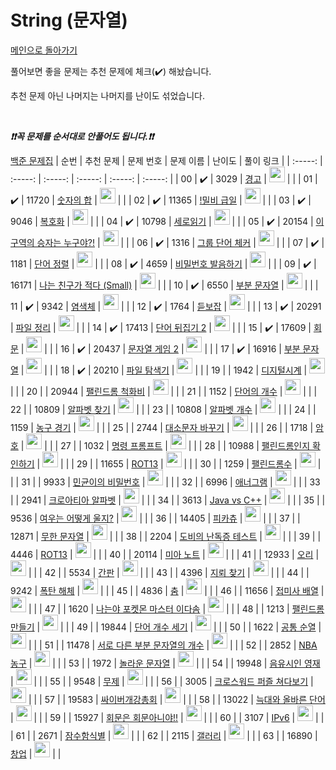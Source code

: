 # String (문자열)

[메인으로 돌아가기](https://github.com/tony9402/baekjoon)

풀어보면 좋을 문제는 추천 문제에 체크(:heavy_check_mark:) 해놨습니다.

추천 문제 아닌 나머지는 나머지를 난이도 섞었습니다.

<br>

***❗️❗️꼭 문제를 순서대로 안풀어도 됩니다.❗️❗️***

[백준 문제집](https://www.acmicpc.net/workbook/view/7276)
|          순번          |        추천 문제         |        문제 번호         |        문제 이름         |         난이도          |        풀이 링크         |
| :-----: | :-----: | :-----: | :-----: | :-----: | :-----: |
| 00 |  :heavy_check_mark:  |  3029   | <a href="http://boj.kr/3029" target="_blank">경고</a> | <img height="25px" width="25px=" src="https://static.solved.ac/tier_small/3.svg"/> |                      |
| 01 |  :heavy_check_mark:  |  11720  | <a href="http://boj.kr/11720" target="_blank">숫자의 합</a> | <img height="25px" width="25px=" src="https://static.solved.ac/tier_small/4.svg"/> |                      |
| 02 |  :heavy_check_mark:  |  11365  | <a href="http://boj.kr/11365" target="_blank">!밀비 급일</a> | <img height="25px" width="25px=" src="https://static.solved.ac/tier_small/4.svg"/> |                      |
| 03 |  :heavy_check_mark:  |  9046   | <a href="http://boj.kr/9046" target="_blank">복호화</a> | <img height="25px" width="25px=" src="https://static.solved.ac/tier_small/4.svg"/> |                      |
| 04 |  :heavy_check_mark:  |  10798  | <a href="http://boj.kr/10798" target="_blank">세로읽기</a> | <img height="25px" width="25px=" src="https://static.solved.ac/tier_small/5.svg"/> |                      |
| 05 |  :heavy_check_mark:  |  20154  | <a href="http://boj.kr/20154" target="_blank">이 구역의 승자는 누구야?!</a> | <img height="25px" width="25px=" src="https://static.solved.ac/tier_small/5.svg"/> |                      |
| 06 |  :heavy_check_mark:  |  1316   | <a href="http://boj.kr/1316" target="_blank">그룹 단어 체커</a> | <img height="25px" width="25px=" src="https://static.solved.ac/tier_small/6.svg"/> |                      |
| 07 |  :heavy_check_mark:  |  1181   | <a href="http://boj.kr/1181" target="_blank">단어 정렬</a> | <img height="25px" width="25px=" src="https://static.solved.ac/tier_small/6.svg"/> |                      |
| 08 |  :heavy_check_mark:  |  4659   | <a href="http://boj.kr/4659" target="_blank">비밀번호 발음하기</a> | <img height="25px" width="25px=" src="https://static.solved.ac/tier_small/6.svg"/> |                      |
| 09 |  :heavy_check_mark:  |  16171  | <a href="http://boj.kr/16171" target="_blank">나는 친구가 적다 (Small)</a> | <img height="25px" width="25px=" src="https://static.solved.ac/tier_small/6.svg"/> |                      |
| 10 |  :heavy_check_mark:  |  6550   | <a href="http://boj.kr/6550" target="_blank">부분 문자열</a> | <img height="25px" width="25px=" src="https://static.solved.ac/tier_small/6.svg"/> |                      |
| 11 |  :heavy_check_mark:  |  9342   | <a href="http://boj.kr/9342" target="_blank">염색체</a> | <img height="25px" width="25px=" src="https://static.solved.ac/tier_small/7.svg"/> |                      |
| 12 |  :heavy_check_mark:  |  1764   | <a href="http://boj.kr/1764" target="_blank">듣보잡</a> | <img height="25px" width="25px=" src="https://static.solved.ac/tier_small/7.svg"/> |                      |
| 13 |  :heavy_check_mark:  |  20291  | <a href="http://boj.kr/20291" target="_blank">파일 정리</a> | <img height="25px" width="25px=" src="https://static.solved.ac/tier_small/7.svg"/> |                      |
| 14 |  :heavy_check_mark:  |  17413  | <a href="http://boj.kr/17413" target="_blank">단어 뒤집기 2</a> | <img height="25px" width="25px=" src="https://static.solved.ac/tier_small/8.svg"/> |                      |
| 15 |  :heavy_check_mark:  |  17609  | <a href="http://boj.kr/17609" target="_blank">회문</a> | <img height="25px" width="25px=" src="https://static.solved.ac/tier_small/10.svg"/> |                      |
| 16 |  :heavy_check_mark:  |  20437  | <a href="http://boj.kr/20437" target="_blank">문자열 게임 2</a> | <img height="25px" width="25px=" src="https://static.solved.ac/tier_small/11.svg"/> |                      |
| 17 |  :heavy_check_mark:  |  16916  | <a href="http://boj.kr/16916" target="_blank">부분 문자열</a> | <img height="25px" width="25px=" src="https://static.solved.ac/tier_small/12.svg"/> |                      |
| 18 |  :heavy_check_mark:  |  20210  | <a href="http://boj.kr/20210" target="_blank">파일 탐색기</a> | <img height="25px" width="25px=" src="https://static.solved.ac/tier_small/14.svg"/> |                      |
| 19 |                      |  1942   | <a href="http://boj.kr/1942" target="_blank">디지털시계</a> | <img height="25px" width="25px=" src="https://static.solved.ac/tier_small/3.svg"/> |                      |
| 20 |                      |  20944  | <a href="http://boj.kr/20944" target="_blank">팰린드롬 척화비</a> | <img height="25px" width="25px=" src="https://static.solved.ac/tier_small/3.svg"/> |                      |
| 21 |                      |  1152   | <a href="http://boj.kr/1152" target="_blank">단어의 개수</a> | <img height="25px" width="25px=" src="https://static.solved.ac/tier_small/4.svg"/> |                      |
| 22 |                      |  10809  | <a href="http://boj.kr/10809" target="_blank">알파벳 찾기</a> | <img height="25px" width="25px=" src="https://static.solved.ac/tier_small/4.svg"/> |                      |
| 23 |                      |  10808  | <a href="http://boj.kr/10808" target="_blank">알파벳 개수</a> | <img height="25px" width="25px=" src="https://static.solved.ac/tier_small/4.svg"/> |                      |
| 24 |                      |  1159   | <a href="http://boj.kr/1159" target="_blank">농구 경기</a> | <img height="25px" width="25px=" src="https://static.solved.ac/tier_small/4.svg"/> |                      |
| 25 |                      |  2744   | <a href="http://boj.kr/2744" target="_blank">대소문자 바꾸기</a> | <img height="25px" width="25px=" src="https://static.solved.ac/tier_small/4.svg"/> |                      |
| 26 |                      |  1718   | <a href="http://boj.kr/1718" target="_blank">암호</a> | <img height="25px" width="25px=" src="https://static.solved.ac/tier_small/4.svg"/> |                      |
| 27 |                      |  1032   | <a href="http://boj.kr/1032" target="_blank">명령 프롬프트</a> | <img height="25px" width="25px=" src="https://static.solved.ac/tier_small/5.svg"/> |                      |
| 28 |                      |  10988  | <a href="http://boj.kr/10988" target="_blank">팰린드롬인지 확인하기</a> | <img height="25px" width="25px=" src="https://static.solved.ac/tier_small/5.svg"/> |                      |
| 29 |                      |  11655  | <a href="http://boj.kr/11655" target="_blank">ROT13</a> | <img height="25px" width="25px=" src="https://static.solved.ac/tier_small/5.svg"/> |                      |
| 30 |                      |  1259   | <a href="http://boj.kr/1259" target="_blank">팰린드롬수</a> | <img height="25px" width="25px=" src="https://static.solved.ac/tier_small/5.svg"/> |                      |
| 31 |                      |  9933   | <a href="http://boj.kr/9933" target="_blank">민균이의 비밀번호</a> | <img height="25px" width="25px=" src="https://static.solved.ac/tier_small/5.svg"/> |                      |
| 32 |                      |  6996   | <a href="http://boj.kr/6996" target="_blank">애너그램</a> | <img height="25px" width="25px=" src="https://static.solved.ac/tier_small/5.svg"/> |                      |
| 33 |                      |  2941   | <a href="http://boj.kr/2941" target="_blank">크로아티아 알파벳</a> | <img height="25px" width="25px=" src="https://static.solved.ac/tier_small/6.svg"/> |                      |
| 34 |                      |  3613   | <a href="http://boj.kr/3613" target="_blank">Java vs C++</a> | <img height="25px" width="25px=" src="https://static.solved.ac/tier_small/6.svg"/> |                      |
| 35 |                      |  9536   | <a href="http://boj.kr/9536" target="_blank">여우는 어떻게 울지?</a> | <img height="25px" width="25px=" src="https://static.solved.ac/tier_small/6.svg"/> |                      |
| 36 |                      |  14405  | <a href="http://boj.kr/14405" target="_blank">피카츄</a> | <img height="25px" width="25px=" src="https://static.solved.ac/tier_small/6.svg"/> |                      |
| 37 |                      |  12871  | <a href="http://boj.kr/12871" target="_blank">무한 문자열</a> | <img height="25px" width="25px=" src="https://static.solved.ac/tier_small/6.svg"/> |                      |
| 38 |                      |  2204   | <a href="http://boj.kr/2204" target="_blank">도비의 난독증 테스트</a> | <img height="25px" width="25px=" src="https://static.solved.ac/tier_small/6.svg"/> |                      |
| 39 |                      |  4446   | <a href="http://boj.kr/4446" target="_blank">ROT13</a> | <img height="25px" width="25px=" src="https://static.solved.ac/tier_small/6.svg"/> |                      |
| 40 |                      |  20114  | <a href="http://boj.kr/20114" target="_blank">미아 노트</a> | <img height="25px" width="25px=" src="https://static.solved.ac/tier_small/6.svg"/> |                      |
| 41 |                      |  12933  | <a href="http://boj.kr/12933" target="_blank">오리</a> | <img height="25px" width="25px=" src="https://static.solved.ac/tier_small/6.svg"/> |                      |
| 42 |                      |  5534   | <a href="http://boj.kr/5534" target="_blank">간판</a> | <img height="25px" width="25px=" src="https://static.solved.ac/tier_small/6.svg"/> |                      |
| 43 |                      |  4396   | <a href="http://boj.kr/4396" target="_blank">지뢰 찾기</a> | <img height="25px" width="25px=" src="https://static.solved.ac/tier_small/6.svg"/> |                      |
| 44 |                      |  9242   | <a href="http://boj.kr/9242" target="_blank">폭탄 해체</a> | <img height="25px" width="25px=" src="https://static.solved.ac/tier_small/6.svg"/> |                      |
| 45 |                      |  4836   | <a href="http://boj.kr/4836" target="_blank">춤</a> | <img height="25px" width="25px=" src="https://static.solved.ac/tier_small/6.svg"/> |                      |
| 46 |                      |  11656  | <a href="http://boj.kr/11656" target="_blank">접미사 배열</a> | <img height="25px" width="25px=" src="https://static.solved.ac/tier_small/7.svg"/> |                      |
| 47 |                      |  1620   | <a href="http://boj.kr/1620" target="_blank">나는야 포켓몬 마스터 이다솜</a> | <img height="25px" width="25px=" src="https://static.solved.ac/tier_small/7.svg"/> |                      |
| 48 |                      |  1213   | <a href="http://boj.kr/1213" target="_blank">팰린드롬 만들기</a> | <img height="25px" width="25px=" src="https://static.solved.ac/tier_small/7.svg"/> |                      |
| 49 |                      |  19844  | <a href="http://boj.kr/19844" target="_blank">단어 개수 세기</a> | <img height="25px" width="25px=" src="https://static.solved.ac/tier_small/7.svg"/> |                      |
| 50 |                      |  1622   | <a href="http://boj.kr/1622" target="_blank">공통 순열</a> | <img height="25px" width="25px=" src="https://static.solved.ac/tier_small/7.svg"/> |                      |
| 51 |                      |  11478  | <a href="http://boj.kr/11478" target="_blank">서로 다른 부분 문자열의 개수</a> | <img height="25px" width="25px=" src="https://static.solved.ac/tier_small/8.svg"/> |                      |
| 52 |                      |  2852   | <a href="http://boj.kr/2852" target="_blank">NBA 농구</a> | <img height="25px" width="25px=" src="https://static.solved.ac/tier_small/8.svg"/> |                      |
| 53 |                      |  1972   | <a href="http://boj.kr/1972" target="_blank">놀라운 문자열</a> | <img height="25px" width="25px=" src="https://static.solved.ac/tier_small/8.svg"/> |                      |
| 54 |                      |  19948  | <a href="http://boj.kr/19948" target="_blank">음유시인 영재</a> | <img height="25px" width="25px=" src="https://static.solved.ac/tier_small/8.svg"/> |                      |
| 55 |                      |  9548   | <a href="http://boj.kr/9548" target="_blank">무제</a> | <img height="25px" width="25px=" src="https://static.solved.ac/tier_small/8.svg"/> |                      |
| 56 |                      |  3005   | <a href="http://boj.kr/3005" target="_blank">크로스워드 퍼즐 쳐다보기</a> | <img height="25px" width="25px=" src="https://static.solved.ac/tier_small/10.svg"/> |                      |
| 57 |                      |  19583  | <a href="http://boj.kr/19583" target="_blank">싸이버개강총회</a> | <img height="25px" width="25px=" src="https://static.solved.ac/tier_small/10.svg"/> |                      |
| 58 |                      |  13022  | <a href="http://boj.kr/13022" target="_blank">늑대와 올바른 단어</a> | <img height="25px" width="25px=" src="https://static.solved.ac/tier_small/10.svg"/> |                      |
| 59 |                      |  15927  | <a href="http://boj.kr/15927" target="_blank">회문은 회문아니야!!</a> | <img height="25px" width="25px=" src="https://static.solved.ac/tier_small/11.svg"/> |                      |
| 60 |                      |  3107   | <a href="http://boj.kr/3107" target="_blank">IPv6</a> | <img height="25px" width="25px=" src="https://static.solved.ac/tier_small/11.svg"/> |                      |
| 61 |                      |  2671   | <a href="http://boj.kr/2671" target="_blank">잠수함식별</a> | <img height="25px" width="25px=" src="https://static.solved.ac/tier_small/11.svg"/> |                      |
| 62 |                      |  2115   | <a href="http://boj.kr/2115" target="_blank">갤러리</a> | <img height="25px" width="25px=" src="https://static.solved.ac/tier_small/12.svg"/> |                      |
| 63 |                      |  16890  | <a href="http://boj.kr/16890" target="_blank">창업</a> | <img height="25px" width="25px=" src="https://static.solved.ac/tier_small/12.svg"/> |                      |
